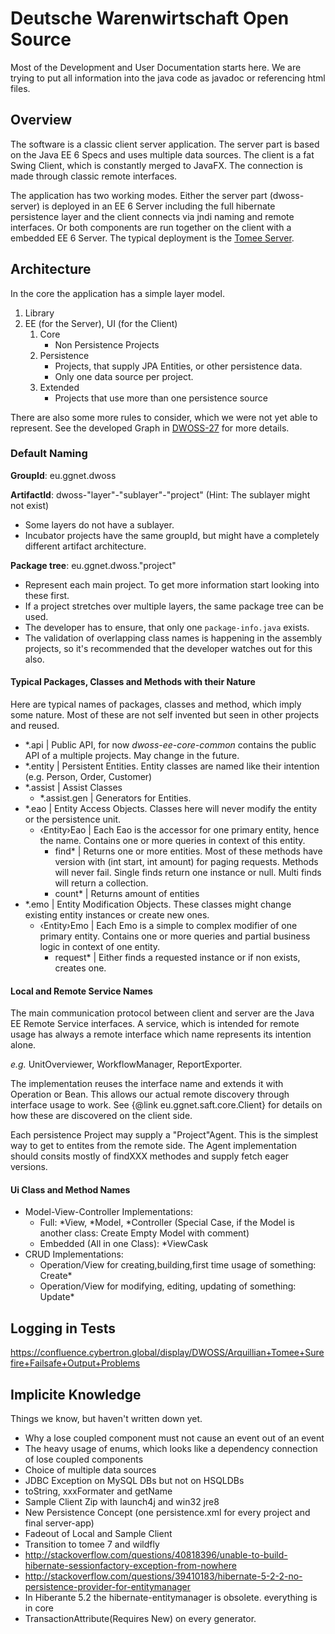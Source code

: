 Deutsche Warenwirtschaft Open Source
====================================

Most of the Development and User Documentation starts here. We are trying to put
all information into the java code as javadoc or referencing html files.

Overview
--------

The software is a classic client server application. The server part is based on
the Java EE 6 Specs and uses multiple data sources. The client is a fat Swing
Client, which is constantly merged to JavaFX. The connection is made through
classic remote interfaces.

The application has two working modes. Either the server part (dwoss-server) is
deployed in an EE 6 Server including the full hibernate persistence layer and
the client connects via jndi naming and remote interfaces. Or both components
are run together on the client with a embedded EE 6 Server.
The typical deployment is the [Tomee Server](http://tomee.apache.org).

Architecture
------------

In the core the application has a simple layer model.

1. Library
2. EE (for the Server), UI (for the Client)
	1. Core
		- Non Persistence Projects
	2. Persistence
		- Projects, that supply JPA Entities, or other persistence data.
		- Only one data source per project.
	2. Extended
		- Projects that use more than one persistence source

There are also some more rules to consider, which we were not yet able to represent.
See the developed Graph in
 [DWOSS-27](https://jira.cybertron.global/browse/DWOSS-27) for more details.

### Default Naming ###

**GroupId**: eu.ggnet.dwoss

**ArtifactId**: dwoss-"layer"-"sublayer"-"project" (Hint: The sublayer might not exist)

 - Some layers do not have a sublayer.
 - Incubator projects have the same groupId, but might have a completely
   different artifact architecture.

**Package tree**: eu.ggnet.dwoss."project"

 - Represent each main project. To get more information start looking into these first.
 - If a project stretches over multiple layers, the same package tree can be used.
 - The developer has to ensure, that only one ```package-info.java``` exists.
 - The validation of overlapping class names is happening in the assembly projects,
   so it's recommended that the developer watches out for this also.

#### Typical Packages, Classes and Methods with their Nature ####

Here are typical names of packages, classes and method, which imply some nature.
Most of these are not self invented but seen in other projects and reused.

 - \*.api | Public API, for now *dwoss-ee-core-common* contains the public API
   of a multiple projects. May change in the future.
 - \*.entity | Persistent Entities. Entity classes are named like their intention
   (e.g. Person, Order, Customer)
 - \*.assist | Assist Classes
	- \*.assist.gen | Generators for Entities.
 - \*.eao | Entity Access Objects. Classes here will never modify the entity or
   the persistence unit.
	- ‹Entity›Eao | Each Eao is the accessor for one primary entity, hence
          the name. Contains one or more queries in context of this entity.
		- find\* | Returns one or more entities. Most of these methods
                  have version with (int start, int amount) for paging requests.
                  Methods will never fail. Single finds return one instance or null.
                  Multi finds will return a collection.
		- count\* | Returns amount of entities
 - *.emo | Entity Modification Objects. These classes might change existing
   entity instances or create new ones.
	- ‹Entity›Emo | Each Emo is a simple to complex modifier of one primary
          entity. Contains one or more queries and partial business logic in
          context of one entity.
		- request\* | Either finds a requested instance or if non exists,
                  creates one.

#### Local and Remote Service Names ####

The main communication protocol between client and server are the Java EE Remote
Service interfaces. A service, which is intended for remote usage has always
a remote interface which name represents its intention alone.

_e.g._ UnitOverviewer, WorkflowManager, ReportExporter.

The implementation reuses the interface name and extends it with Operation or Bean.
This allows our actual remote discovery through interface usage to work.
See {@link eu.ggnet.saft.core.Client} for details on how these are discovered on the
client side.

Each persistence Project may supply a "Project"Agent. This is the simplest way to get
to entites from the remote side. The Agent implementation should consits mostly of
findXXX methodes and supply fetch eager versions.

#### Ui Class and Method Names ####

 - Model-View-Controller Implementations:
	- Full: \*View, \*Model, \*Controller (Special Case, if the Model is
          another class: Create Empty Model with comment)
	- Embedded (All in one Class): \*ViewCask
 - CRUD Implementations:
	- Operation/View for creating,building,first time usage of something: Create\*
	- Operation/View for modifying, editing, updating of something: Update\*

Logging in Tests
----------------

https://confluence.cybertron.global/display/DWOSS/Arquillian+Tomee+Surefire+Failsafe+Output+Problems

Implicite Knowledge
-------------------

Things we know, but haven't written down yet.

 - Why a lose coupled component must not cause an event out of an event
 - The heavy usage of enums, which looks like a dependency connection of lose
   coupled components
 - Choice of multiple data sources
 - JDBC Exception on MySQL DBs but not on HSQLDBs
 - toString, xxxFormater and getName
 - Sample Client Zip with launch4j and win32 jre8
 - New Persistence Concept (one persistence.xml for every project and final server-app)
 - Fadeout of Local and Sample Client
 - Transition to tomee 7 and wildfly
 - http://stackoverflow.com/questions/40818396/unable-to-build-hibernate-sessionfactory-exception-from-nowhere
 - http://stackoverflow.com/questions/39410183/hibernate-5-2-2-no-persistence-provider-for-entitymanager
 - In Hiberante 5.2 the hibernate-entitymanager is obsolete. everything is in core
 - TransactionAttribute(Requires New) on every generator.